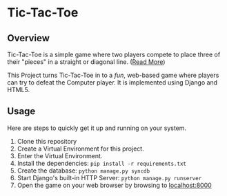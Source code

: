 # Tic-Tac-Toe

## Overview

Tic-Tac-Toe is a simple game where two players compete to place three of their
"pieces" in a straight or diagonal line. 
([Read More](http://en.wikipedia.org/wiki/Tic-tac-toe))

This Project turns Tic-Tac-Toe in to a *fun*, web-based game where players can
try to defeat the Computer player. It is implemented using Django and HTML5.

## Usage

Here are steps to quickly get it up and running on your system.

1. Clone this repository
2. Create a Virtual Environment for this project.
3. Enter the Virtual Environment.
4. Install the dependencies: `pip install -r requirements.txt`
5. Create the database: `python manage.py syncdb`
6. Start Django's built-in HTTP Server: `python manage.py runserver`
7. Open the game on your web browser by browsing to 
    [localhost:8000](http://localhost:8000)